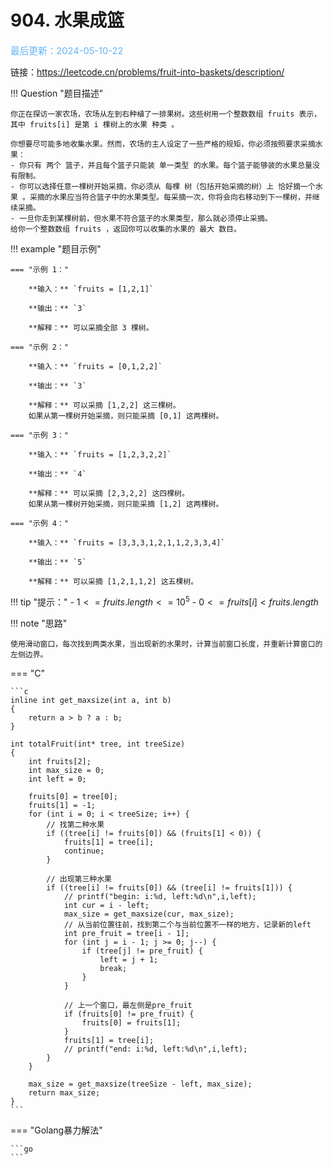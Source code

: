 # 904. 水果成篮

<span style="color:rgb(100,180,246);font-size:11pt">最后更新：2024-05-10-22</span>

链接：https://leetcode.cn/problems/fruit-into-baskets/description/

!!! Question "题目描述"
    
    你正在探访一家农场，农场从左到右种植了一排果树。这些树用一个整数数组 fruits 表示，其中 fruits[i] 是第 i 棵树上的水果 种类 。

    你想要尽可能多地收集水果。然而，农场的主人设定了一些严格的规矩，你必须按照要求采摘水果：
    - 你只有 两个 篮子，并且每个篮子只能装 单一类型 的水果。每个篮子能够装的水果总量没有限制。
    - 你可以选择任意一棵树开始采摘，你必须从 每棵 树（包括开始采摘的树）上 恰好摘一个水果 。采摘的水果应当符合篮子中的水果类型。每采摘一次，你将会向右移动到下一棵树，并继续采摘。
    - 一旦你走到某棵树前，但水果不符合篮子的水果类型，那么就必须停止采摘。
    给你一个整数数组 fruits ，返回你可以收集的水果的 最大 数目。

!!! example "题目示例"

    === "示例 1："

        **输入：** `fruits = [1,2,1]`

        **输出：** `3`

        **解释：** 可以采摘全部 3 棵树。

    === "示例 2："

        **输入：** `fruits = [0,1,2,2]`

        **输出：** `3`

        **解释：** 可以采摘 [1,2,2] 这三棵树。
        如果从第一棵树开始采摘，则只能采摘 [0,1] 这两棵树。

    === "示例 3："

        **输入：** `fruits = [1,2,3,2,2]`

        **输出：** `4`

        **解释：** 可以采摘 [2,3,2,2] 这四棵树。
        如果从第一棵树开始采摘，则只能采摘 [1,2] 这两棵树。

    === "示例 4："

        **输入：** `fruits = [3,3,3,1,2,1,1,2,3,3,4]`

        **输出：** `5`

        **解释：** 可以采摘 [1,2,1,1,2] 这五棵树。

!!! tip "提示："
    - $1 <= fruits.length <= 10^5$
    - $0 <= fruits[i] < fruits.length$

!!! note "思路"
    
    使用滑动窗口，每次找到两类水果，当出现新的水果时，计算当前窗口长度，并重新计算窗口的左侧边界。

=== "C"

    ```c
    inline int get_maxsize(int a, int b)
    {
        return a > b ? a : b;
    }

    int totalFruit(int* tree, int treeSize)
    {
        int fruits[2];
        int max_size = 0;
        int left = 0;

        fruits[0] = tree[0];
        fruits[1] = -1;
        for (int i = 0; i < treeSize; i++) {
            // 找第二种水果
            if ((tree[i] != fruits[0]) && (fruits[1] < 0)) {
                fruits[1] = tree[i];
                continue;
            }
            
            // 出现第三种水果
            if ((tree[i] != fruits[0]) && (tree[i] != fruits[1])) {
                // printf("begin: i:%d, left:%d\n",i,left);
                int cur = i - left;
                max_size = get_maxsize(cur, max_size);
                // 从当前位置往前，找到第二个与当前位置不一样的地方，记录新的left
                int pre_fruit = tree[i - 1];
                for (int j = i - 1; j >= 0; j--) {
                    if (tree[j] != pre_fruit) {
                        left = j + 1;
                        break;
                    }
                }
                
                // 上一个窗口，最左侧是pre_fruit
                if (fruits[0] != pre_fruit) {
                    fruits[0] = fruits[1]; 
                }
                fruits[1] = tree[i];
                // printf("end: i:%d, left:%d\n",i,left);
            }
        }
        
        max_size = get_maxsize(treeSize - left, max_size);
        return max_size;
    }
    ```

=== "Golang暴力解法"

    ```go
    ```

